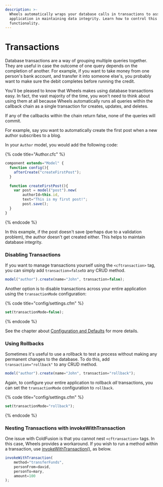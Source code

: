 ```yaml
---
description: >-
  Wheels automatically wraps your database calls in transactions to assist your
  application in maintaining data integrity. Learn how to control this
  functionality.
---
```


# Transactions

Database transactions are a way of grouping multiple queries together. They are useful in case the outcome of one query depends on the completion of another. For example, if you want to take money from one person's bank account, and transfer it into someone else's, you probably want to make sure the debit completes before running the credit.

You'll be pleased to know that Wheels makes using database transactions easy. In fact, the vast majority of the time, you won't need to think about using them at all because Wheels automatically runs all queries within the callback chain as a single transaction for creates, updates, and deletes.

If any of the callbacks within the chain return false, none of the queries will commit.

For example, say you want to automatically create the first post when a new author subscribes to a blog.

In your `Author` model, you would add the following code:

{% code title="Author.cfc" %}
```javascript
component extends="Model" {
  function config(){
    afterCreate("createFirstPost");
  }
  
  function createFirstPost(){
    var post = model("post").new(
        authorId=this.id,
        text="This is my first post!";
        post.save();
  }
}
```
{% endcode %}

In this example, if the post doesn't save (perhaps due to a validation problem), the author doesn't get created either. This helps to maintain database integrity.

### Disabling Transactions

If you want to manage transactions yourself using the `<cftransaction>` tag, you can simply add `transaction=false`to any CRUD method.

```javascript
model("author").create(name="John", transaction=false);
```

Another option is to disable transactions across your entire application using the `transactionMode` configuration:

{% code title="config/settings.cfm" %}
```javascript
set(transactionMode=false);
```
{% endcode %}

See the chapter about [Configuration and Defaults](https://guides.cfwheels.org/cfwheels-guides/working-with-cfwheels/configuration-and-defaults) for more details.

### Using Rollbacks

Sometimes it's useful to use a rollback to test a process without making any permanent changes to the database. To do this, add `transaction="rollback"` to any CRUD method.

```javascript
model("author").create(name="John", transaction="rollback");
```

Again, to configure your entire application to rollback _all_ transactions, you can set the `transactionMode` configuration to `rollback`.

{% code title="config/settings.cfm" %}
```javascript
set(transactionMode="rollback");
```
{% endcode %}

### Nesting Transactions with invokeWithTransaction

One issue with ColdFusion is that you cannot nest `<cftransaction>` tags. In this case, Wheels provides a workaround. If you wish to run a method within a transaction, use [invokeWithTransaction()](https://api.cfwheels.org/model.invokeWithTransaction.html), as below.

```javascript
invokeWithTransaction(
    method="transferFunds",
    personFrom=david,
    personTo=mary,
    amount=100
);
```
